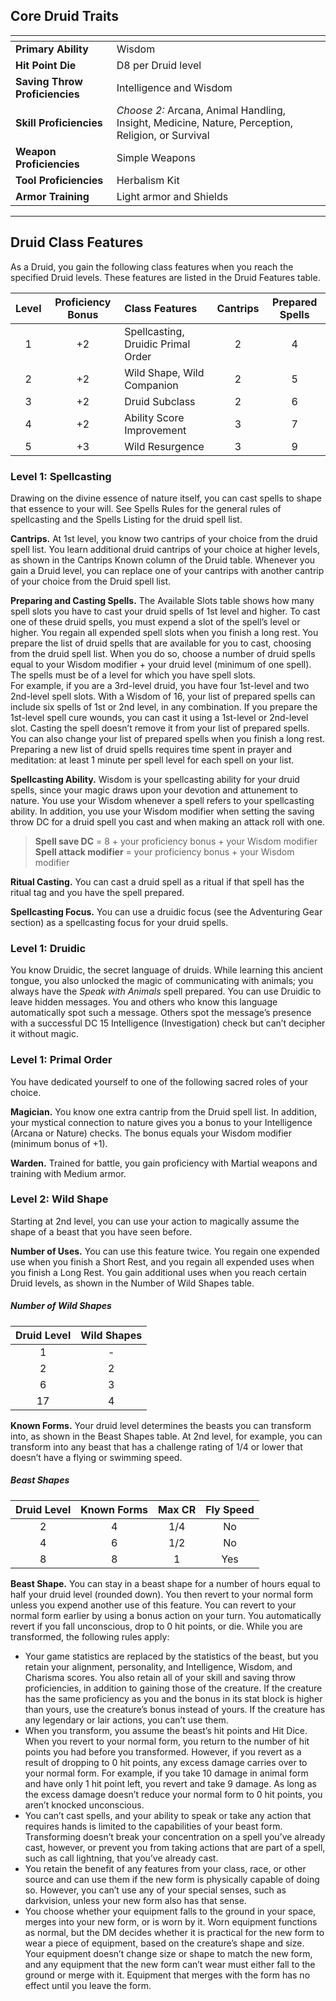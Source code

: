 ## Core Druid Traits

| <!-- -->                       | <!-- -->                                                                                          |
| :----------------------------- | :------------------------------------------------------------------------------------------------ |
| **Primary Ability**            | Wisdom                                                                                            |
| **Hit Point Die**              | D8 per Druid level                                                                                |
| **Saving Throw Proficiencies** | Intelligence and Wisdom                                                                           |
| **Skill Proficiencies**        | *Choose 2:* Arcana, Animal Handling, Insight, Medicine, Nature, Perception, Religion, or Survival |
| **Weapon Proficiencies**       | Simple Weapons                                                                                    |
| **Tool Proficiencies**         | Herbalism Kit                                                                                     |
| **Armor Training**             | Light armor and Shields                                                                           |
___


## Druid Class Features

As a Druid, you gain the following class features when you reach the specified Druid levels. These features are listed in the Druid Features table.

| Level | Proficiency Bonus | Class Features                     | Cantrips | Prepared Spells |
| :---: | :---------------: | :--------------------------------- | :------: | :-------------: |
|   1   |        +2         | Spellcasting, Druidic Primal Order |    2     |        4        |
|   2   |        +2         | Wild Shape, Wild Companion         |    2     |        5        |
|   3   |        +2         | Druid Subclass                     |    2     |        6        |
|   4   |        +2         | Ability Score Improvement          |    3     |        7        |
|   5   |        +3         | Wild Resurgence                    |    3     |        9        |


### Level 1: Spellcasting
Drawing on the divine essence of nature itself, you can cast spells to shape that essence to your will. See Spells Rules for the general rules of spellcasting and the Spells Listing for the druid spell list.

**Cantrips.** At 1st level, you know two cantrips of your choice from the druid spell list. You learn additional druid cantrips of your choice at higher levels, as shown in the Cantrips Known column of the Druid table.
Whenever you gain a Druid level, you can replace one of your cantrips with another cantrip of your choice from the Druid spell list.

**Preparing and Casting Spells.** The Available Slots table shows how many spell slots you have to cast your druid spells of 1st level and higher. To cast one of these druid spells, you must expend a slot of the spell’s level or higher. You regain all expended spell slots when you finish a long rest.
You prepare the list of druid spells that are available for you to cast, choosing from the druid spell list. When you do so, choose a number of druid spells equal to your Wisdom modifier + your druid level (minimum of one spell). The spells must be of a level for which you have spell slots.\
For example, if you are a 3rd-level druid, you have four 1st-level and two 2nd-level spell slots. With a Wisdom of 16, your list of prepared spells can include six spells of 1st or 2nd level, in any combination. If you prepare the 1st-level spell cure wounds, you can cast it using a 1st-level or 2nd-level slot. Casting the spell doesn’t remove it from your list of prepared spells.
You can also change your list of prepared spells when you finish a long rest. Preparing a new list of druid spells requires time spent in prayer and meditation: at least 1 minute per spell level for each spell on your list.

**Spellcasting Ability.** Wisdom is your spellcasting ability for your druid spells, since your magic draws upon your devotion and attunement to nature. You use your Wisdom whenever a spell refers to your spellcasting ability. In addition, you use your Wisdom modifier when setting the saving throw DC for a druid spell you cast and when making an attack roll with one.

> **Spell save DC** = 8 + your proficiency bonus + your Wisdom modifier
> **Spell attack modifier** = your proficiency bonus + your Wisdom modifier

**Ritual Casting.** You can cast a druid spell as a ritual if that spell has the ritual tag and you have the spell prepared.

**Spellcasting Focus.** You can use a druidic focus (see the Adventuring Gear section) as a spellcasting focus for your druid spells.


### Level 1: Druidic
You know Druidic, the secret language of druids. While learning this ancient tongue, you also unlocked the magic of communicating with animals; you always have the *Speak with Animals* spell prepared.
You can use Druidic to leave hidden messages. You and others who know this language automatically spot such a message. Others spot the message’s presence with a successful DC 15 Intelligence (Investigation) check but can’t decipher it without magic.


### Level 1: Primal Order
You have dedicated yourself to one of the following sacred roles of your choice.

**Magician.** You know one extra cantrip from the Druid spell list. In addition, your mystical connection to nature gives you a bonus to your Intelligence (Arcana or Nature) checks. The bonus equals your Wisdom modifier (minimum bonus of +1).

**Warden.** Trained for battle, you gain proficiency with Martial weapons and training with Medium armor.


### Level 2: Wild Shape
Starting at 2nd level, you can use your action to magically assume the shape of a beast that you have seen before. 

**Number of Uses.** You can use this feature twice. You regain one expended use when you finish a Short Rest, and you regain all expended uses when you finish a Long Rest.
You gain additional uses when you reach certain Druid levels, as shown in the Number of Wild Shapes table.

##### Number of Wild Shapes
| Druid Level | Wild Shapes |
| :---------: | :---------: |
|      1      |      -      |
|      2      |      2      |
|      6      |      3      |
|     17      |      4      |

**Known Forms.** Your druid level determines the beasts you can transform into, as shown in the Beast Shapes table. At 2nd level, for example, you can transform into any beast that has a challenge rating of 1/4 or lower that doesn’t have a flying or swimming speed.

##### Beast Shapes
| Druid Level | Known Forms | Max CR | Fly Speed |
| :---------: | :---------: | :----: | :-------: |
|      2      |      4      |  1/4   |    No     |
|      4      |      6      |  1/2   |    No     |
|      8      |      8      |   1    |    Yes    |

**Beast Shape.** You can stay in a beast shape for a number of hours equal to half your druid level (rounded down). You then revert to your normal form unless you expend another use of this feature. You can revert to your normal form earlier by using a bonus action on your turn. You automatically revert if you fall unconscious, drop to 0 hit points, or die.
While you are transformed, the following rules apply:
- Your game statistics are replaced by the statistics of the beast, but you retain your alignment, personality, and Intelligence, Wisdom, and Charisma scores. You also retain all of your skill and saving throw proficiencies, in addition to gaining those of the creature. If the creature has the same proficiency as you and the bonus in its stat block is higher than yours, use the creature’s bonus instead of yours. If the creature has any legendary or lair actions, you can’t use them.
- When you transform, you assume the beast’s hit points and Hit Dice. When you revert to your normal form, you return to the number of hit points you had before you transformed. However, if you revert as a result of dropping to 0 hit points, any excess damage carries over to your normal form. For example, if you take 10 damage in animal form and have only 1 hit point left, you revert and take 9 damage. As long as the excess damage doesn’t reduce your normal form to 0 hit points, you aren’t knocked unconscious.
- You can’t cast spells, and your ability to speak or take any action that requires hands is limited to the capabilities of your beast form. Transforming doesn’t break your concentration on a spell you’ve already cast, however, or prevent you from taking actions that are part of a spell, such as call lightning, that you’ve already cast.
- You retain the benefit of any features from your class, race, or other source and can use them if the new form is physically capable of doing so. However, you can’t use any of your special senses, such as darkvision, unless your new form also has that sense.
- You choose whether your equipment falls to the ground in your space, merges into your new form, or is worn by it. Worn equipment functions as normal, but the DM decides whether it is practical for the new form to wear a piece of equipment, based on the creature’s shape and size. Your equipment doesn’t change size or shape to match the new form, and any equipment that the new form can’t wear must either fall to the ground or merge with it. Equipment that merges with the form has no effect until you leave the form.
